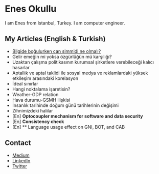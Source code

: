 # Enes Okullu
I am Enes from Istanbul, Turkey. I am computer engineer.

## My Articles (English & Turkish)

- [Bilgide boğulurken can simmidi ne olmalı?](https://medium.com/@enesokullu/bilgide-bo%C4%9Fulurken-can-simidi-ne-olmal%C4%B1-9ad3df233f74)
- Gelir emeğin mi yoksa özgürlüğün mü karşılığı?
- Uzaktan çalışma politikasının kurumsal şirketlere verebileceği kalıcı hasarlar
- Aptallık ve aptal taklidi ile sosyal medya ve reklamlardaki yüksek etkileşim arasındaki korelasyon
- İdeal sınırlar
- Hangi noktalama işaretisin?
- Weather-GDP relation
- Hava durumu-GSMH ilişkisi
- İnsanlık tarihinde doğum günü tarihlerinin değişimi
- Zihnimizdeki halılar
- [En][]() **Optocoupler mechanism for software and data security**
- [En] **Consistency check**
- [En] ** Language usage effect on GNI, BOT, and CAB

## Contact
* [Medium](https://medium.com/@enesokullu)
* [LinkedIn](https://www.linkedin.com/in/muhammed-enes-okullu-520a8b79)
* [Twitter](https://twitter.com/EnesOkullu)
